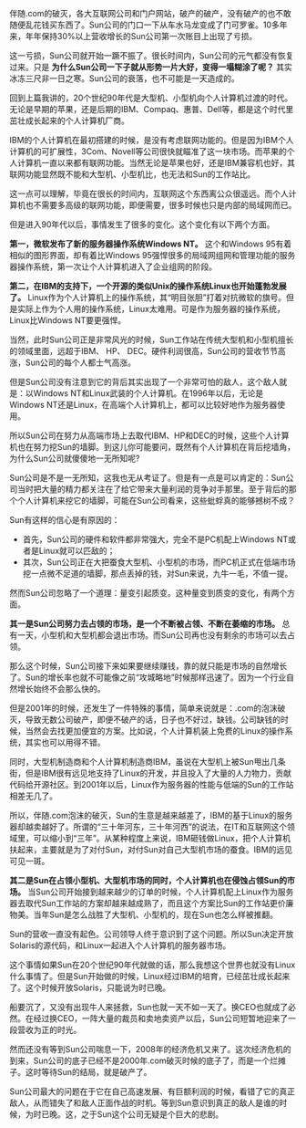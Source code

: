 伴随.com的破灭，各大互联网公司和门户网站，破产的破产，没有破产的也不敢随便乱花钱买东西了。Sun公司的门口一下从车水马龙变成了门可罗雀。10多年来，年年保持30%以上营收增长的Sun公司第一次账目上出现了亏损。

这一亏损，Sun公司就开始一蹶不振了。很长时间内，Sun公司的元气都没有恢复过来。只是 **为什么Sun公司一下子就从形势一片大好，变得一塌糊涂了呢？** 其实冰冻三尺非一日之寒。Sun公司的衰落，也不可能是一天造成的。

回到上篇我讲的，20个世纪90年代是大型机、小型机向个人计算机过渡的时代。无论是早期的苹果，还是后期的IBM、Compaq、惠普、Dell等，都是这个时代里茁壮成长起来的个人计算机厂商。

IBM的个人计算机在最初搭建的时候，是没有考虑联网功能的。但是因为IBM个人计算机的可扩展性，3Com、Novell等公司很快就瞄准了这一块市场。而苹果的个人计算机一直以来都有联网功能。当然无论是苹果也好，还是IBM兼容机也好，其联网功能显然既不能和大型机、小型机比，也无法和Sun的工作站比。

这一点可以理解，毕竟在很长的时间内，互联网这个东西离公众很遥远。而个人计算机也不需要多高级的联网功能，即便需要，很多时候也只是内部的局域网而已。

但是进入90年代以后，事情发生了很多的变化。这个变化有以下两个方面。

**第一，微软发布了新的服务器操作系统Windows NT。** 这个和Windows 95有着相似的图形界面，却有着比Windows 95强悍很多的局域网组网和管理功能的服务器操作系统，第一次让个人计算机进入了企业组网的阶段。

**第二，在IBM的支持下，一个开源的类似Unix的操作系统Linux也开始蓬勃发展了。** Linux作为个人计算机上的操作系统，其“明目张胆”打着对抗微软的旗号。但是实际上作为个人用的操作系统，Linux太难用。可是作为服务器的操作系统，Linux比Windows NT要更强悍。

当然，此时Sun公司正是非常风光的时候，Sun工作站在传统大型机和小型机擅长的领域里面，远超于IBM、 HP、 DEC。硬件利润很高，Sun公司的营收节节高涨，Sun公司的每个人都士气高涨。

但是Sun公司没有注意到它的背后其实出现了一个非常可怕的敌人，这个敌人就是：以Windows NT和Linux武装的个人计算机。在1996年以后，无论是Windows NT还是Linux，在高端个人计算机上，都可以比较好地作为服务器使用。

所以Sun公司在努力从高端市场上去取代IBM、HP和DEC的时候，这些个人计算机也在努力挖Sun的墙脚。到这儿你可能要问，既然有个人计算机在背后挖墙角，为什么Sun公司就傻傻地一无所知呢?

Sun公司是不是一无所知，这我也无从考证了。但是有一点是可以肯定的：Sun公司当时把大量的精力都关注在了给它带来大量利润的竞争对手那里。至于背后的那个个人计算机来挖它的墙脚，可能在Sun公司看来，这些蚍蜉真的能够撼树不成？

Sun有这样的信心是有原因的：

- 首先，Sun公司的硬件和软件都非常强大，完全不是PC机配上Windows NT或者是Linux就可以匹敌的；
- 其次，Sun公司正在大把蚕食大型机、小型机的市场，而PC机正式在低端市场挖一点微不足道的墙脚，那点丢掉的钱，对Sun来说，九牛一毛，不值一提。

然而Sun公司忽略了一个道理：量变引起质变。这种量变到质变的变化，有两个方面。

**其一是Sun公司努力去占领的市场，是一个不断被占领、不断在萎缩的市场。** 总有一天，小型机和大型机都会退出市场。而Sun公司再也没有剩余的市场可以去占领。

那么这个时候，Sun公司接下来如果要继续赚钱，靠的就只能是市场的自然增长了。Sun的增长率也就不可能像之前“攻城略地”时候那样迅速了。因为一个行业自然增长始终不会那么快的。

但是2001年的时候，还发生了一件特殊的事情，简单来说就是：.com的泡沫破灭，导致无数公司破产，即便不破产的话，日子也不好过，缺钱。公司缺钱的时候，当然会去找更加便宜的方案。比如说，个人计算机装上免费的Linux的操作系统，其实也可以用得不错。

同时，大型机制造商和个人计算机制造商IBM，虽说在大型机上被Sun甩出几条街，但是IBM很有远见地支持了Linux的开发，并且投入了大量的人力物力，贡献代码给开源社区。到2001年以后，Linux作为服务器的性能与低端的Sun的工作站相差无几了。

所以，伴随.com泡沫的破灭，Sun的生意是越来越差了，IBM的基于Linux的服务器却越卖越好了。所谓的“三十年河东，三十年河西”的说法，在IT和互联网这个领域里，可以缩小到“三年”。从某种程度上来说，IBM砸钱做Linux，把个人计算机扶起来，主要就是为了对付Sun，对付Sun对自己大型机市场的蚕食。IBM的远见可见一斑。

**其二是Sun在占领小型机、大型机市场的同时，个人计算机也在侵蚀占领Sun的市场。** 当Sun公司开始接到越来越少的订单的时候，个人计算机配上Linux作为服务器去取代Sun工作站的方案却越来越成熟了，而且这个方案比Sun的工作站更价廉物美。当年Sun是怎么战胜了大型机、小型机的，现在Sun也怎么样被推翻。

Sun的营收一直没有起色。公司领导人终于意识到了这个问题。所以Sun决定开放Solaris的源代码，和Linux一起进入个人计算机的服务器市场。

这个事情如果Sun在20个世纪90年代就做的话，那么我想这个世界也就没有Linux什么事情了。但是Sun开始做的时候，Linux经过IBM的培育，已经茁壮成长起来了。这个时候开放Solaris，只能说为时已晚。

船要沉了，又没有出现牛人来拯救，Sun也就一天不如一天了。换CEO也就成了必然。在经过换CEO，一阵大量的裁员和卖地卖资产以后，Sun公司短暂地迎来了一段营收为正的时光。

然而还没有等到Sun公司喘息一下，2008年的经济危机又来了。这次经济危机的到来，Sun公司的底子已经不是2000年.com破灭时候的底子了，而是一个烂摊子。这时等待Sun的结局，就是破产了。

Sun公司最大的问题在于它在自己高速发展、有巨额利润的时候，看错了它的真正敌人，从而错失了和敌人正面作战的时机。等到Sun意识到真正的敌人是谁的时候，为时已晚。这，之于Sun这个公司无疑是个巨大的悲剧。